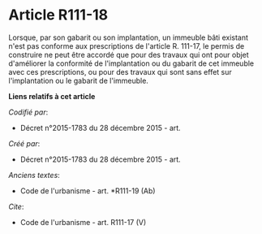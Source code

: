# Article R111-18

Lorsque, par son gabarit ou son implantation, un immeuble bâti existant n'est pas conforme aux prescriptions de l'article R.
111-17, le permis de construire ne peut être accordé que pour des travaux qui ont pour objet d'améliorer la conformité de
l'implantation ou du gabarit de cet immeuble avec ces prescriptions, ou pour des travaux qui sont sans effet sur
l'implantation ou le gabarit de l'immeuble.

**Liens relatifs à cet article**

_Codifié par_:

  - Décret n°2015-1783 du 28 décembre 2015 - art.

_Créé par_:

  - Décret n°2015-1783 du 28 décembre 2015 - art.

_Anciens textes_:

  - Code de l'urbanisme - art. *R111-19 (Ab)

_Cite_:

  - Code de l'urbanisme - art. R111-17 (V)
